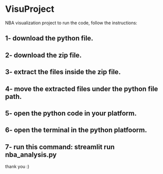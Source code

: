 # VisuProject
NBA visualization project
to run the code, follow the instructions:
## 1- download the python file.
## 2- download the zip file.
## 3- extract the files inside the zip file.
## 4- move the extracted files under the python file path.
## 5- open the python code in your platform.
## 6- open the terminal in the python platfoorm.
## 7- run this command: streamlit run nba_analysis.py

thank you :) 
